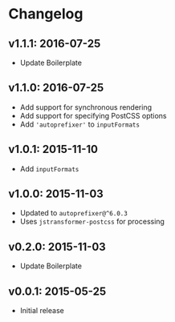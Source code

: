 # Changelog

## v1.1.1: 2016-07-25

- Update Boilerplate

## v1.1.0: 2016-07-25

- Add support for synchronous rendering
- Add support for specifying PostCSS options
- Add `'autoprefixer'` to `inputFormats`

## v1.0.1: 2015-11-10

- Add `inputFormats`

## v1.0.0: 2015-11-03

- Updated to `autoprefixer@^6.0.3`
- Uses `jstransformer-postcss` for processing

## v0.2.0: 2015-11-03

- Update Boilerplate

## v0.0.1: 2015-05-25

- Initial release
